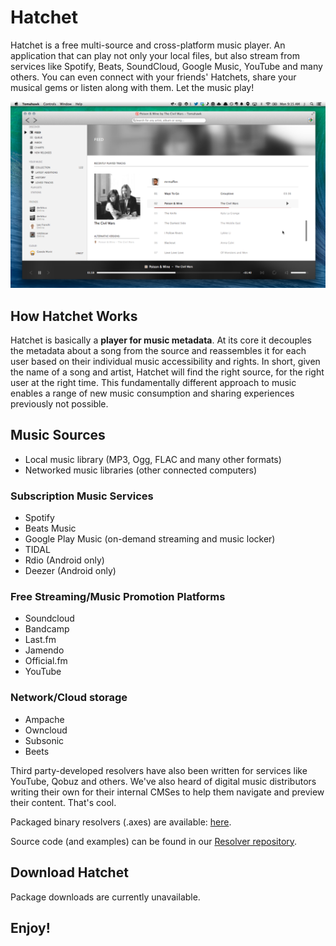 # Hatchet

Hatchet is a free multi-source and cross-platform music player. An application that can play not only your local files, but also stream from services like Spotify, Beats, SoundCloud, Google Music, YouTube and many others. You can even connect with your friends' Hatchets, share your musical gems or listen along with them. Let the music play!

![Hatchet Screenshot](/data/screenshots/hatchet-screenshot.png?raw=true)

## How Hatchet Works

Hatchet is basically a **player for music metadata**. At its core it decouples the metadata about a song from the source and reassembles it for each user based on their individual music accessibility and rights. In short, given the name of a song and artist, Hatchet will find the right source, for the right user at the right time.  This fundamentally different approach to music enables a range of new music consumption and sharing experiences previously not possible.

## Music Sources

* Local music library (MP3, Ogg, FLAC and many other formats)
* Networked music libraries (other connected computers)

### Subscription Music Services

* Spotify
* Beats Music
* Google Play Music (on-demand streaming and music locker)
* TIDAL
* Rdio (Android only)
* Deezer (Android only)

### Free Streaming/Music Promotion Platforms

* Soundcloud
* Bandcamp
* Last.fm
* Jamendo
* Official.fm
* YouTube

### Network/Cloud storage

* Ampache
* Owncloud
* Subsonic
* Beets

Third party-developed resolvers have also been written for services like YouTube, Qobuz and others. We've also heard of digital music distributors writing their own for their internal CMSes to help them navigate and preview their content. That's cool.

Packaged binary resolvers (.axes) are available: [here](http://teom.org/axes).

Source code (and examples) can be found in our [Resolver repository](https://github.com/hatchet-player/hatchet-resolvers).

## Download Hatchet

Package downloads are currently unavailable.
<!--
## Support Hatchet

* [Bug / Issue Tracker](https://bugs.hatchet-player.org/secure/Dashboard.jspa)
* [Translations](https://www.transifex.com/projects/p/hatchet/)
* [Donations](https://flattr.com/thing/169312/Hatchet)

## Get Assistance

* [Support & Feedback](https://hatchet.uservoice.com)
* Chat with us in IRC: **#hatchet** on Freenode, and [Scrollback.io](https://scrollback.io/hatchet)
* [Twitter](https://twitter.com/hatchet)
* [Facebook](https://facebook.com/hatchetplayer)
* [Developer API Documentation](http://dev.hatchet-player.org/api/classes.html)
W-->

## Enjoy!
